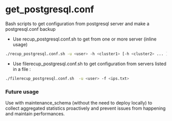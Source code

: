 # get_postgresql.conf
Bash scripts to get configuration from postgresql server and make a postgresql.conf backup


* Use recup_postgresql.conf.sh to get from one or more server (inline usage)
~~~~bash
./recup_postgresql.conf.sh -u <user> -h <cluster1> [-h <cluster2> ... ]
~~~~

*  Use filerecup_postgresql.conf.sh to get configuration from servers listed in a file : 
~~~~bash
./filerecup_postgresql.conf.sh  -u <user> -f <ips.txt>
~~~~

### Future usage 
Use with maintenance_schema (without the need to deploy locally) to collect aggregated statistics proactively and prevent issues from happening and maintain performances.
